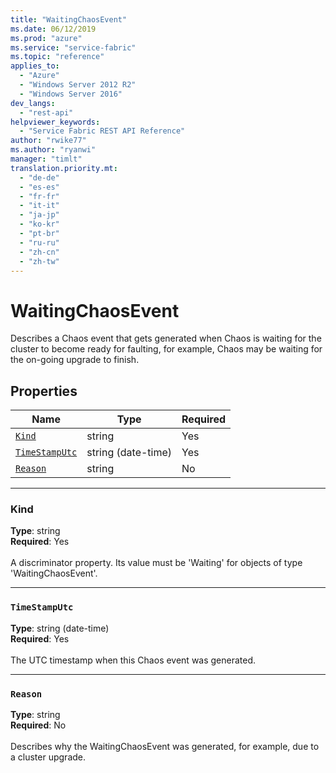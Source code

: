 ```yaml
---
title: "WaitingChaosEvent"
ms.date: 06/12/2019
ms.prod: "azure"
ms.service: "service-fabric"
ms.topic: "reference"
applies_to: 
  - "Azure"
  - "Windows Server 2012 R2"
  - "Windows Server 2016"
dev_langs: 
  - "rest-api"
helpviewer_keywords: 
  - "Service Fabric REST API Reference"
author: "rwike77"
ms.author: "ryanwi"
manager: "timlt"
translation.priority.mt: 
  - "de-de"
  - "es-es"
  - "fr-fr"
  - "it-it"
  - "ja-jp"
  - "ko-kr"
  - "pt-br"
  - "ru-ru"
  - "zh-cn"
  - "zh-tw"
---
```

# WaitingChaosEvent

Describes a Chaos event that gets generated when Chaos is waiting for the cluster to become ready for faulting, for example, Chaos may be waiting for the on-going upgrade to finish.

## Properties
| Name | Type | Required |
| --- | --- | --- |
| [`Kind`](#kind) | string | Yes |
| [`TimeStampUtc`](#timestamputc) | string (date-time) | Yes |
| [`Reason`](#reason) | string | No |

____
### Kind
__Type__: string <br/>
__Required__: Yes <br/>
<br/>
A discriminator property. Its value must be 'Waiting' for objects of type 'WaitingChaosEvent'.

____
### `TimeStampUtc`
__Type__: string (date-time) <br/>
__Required__: Yes<br/>
<br/>
The UTC timestamp when this Chaos event was generated.

____
### `Reason`
__Type__: string <br/>
__Required__: No<br/>
<br/>
Describes why the WaitingChaosEvent was generated, for example, due to a cluster upgrade.
